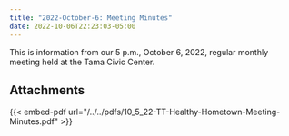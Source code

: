 ```yaml
---
title: "2022-October-6: Meeting Minutes"
date: 2022-10-06T22:23:03-05:00
---
```

This is information from our 5 p.m., October 6, 2022, regular monthly meeting held at the Tama Civic Center. 
 
## Attachments

{{< embed-pdf url="/../../pdfs/10_5_22-TT-Healthy-Hometown-Meeting-Minutes.pdf" >}}
